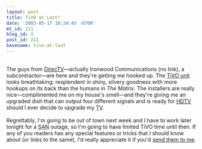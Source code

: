 ```yaml
---
layout: post
title: TiVO at Last!
date: '2003-05-17 10:24:45 -0700'
mt_id: 211
blog_id: 1
post_id: 211
basename: tivo-at-last
---
```

<br />The guys from <a href="http://www.directv.com/">DirecTV</a>&#x2014;actually Ironwood Communications (no link), a subcontractor&#x2014;are here and they're getting me hooked up. The <a href="http://www.directv.com/DTVAPP/imagine/TIVO.jsp">TiVO unit</a> looks breathtaking: resplendent in shiny, silvery goodness with more hookups on its back than the humans in <cite>The Matrix</cite>. The installers are really nice&#x2014;complimented me on my house's smell&#x2014;and they're giving me an upgraded dish that can output four different signals and is ready for <a href="http://www.howstuffworks.com/hdtv.htm"><acronym title="High Definition TeleVision">HDTV</acronym></a> should I ever decide to upgrade my <acronym title="Television">TV</acronym>.<br /><br />Regrettably, I'm going to be out of town next week and I have to work later tonight for a <acronym title="Storage Area Network">SAN</acronym> outage, so I'm going to have limited TiVO time until then. If any of you readers has any special features or tricks that I should know about (or links to the same), I'd really appreciate it if you'd <a href="/contact/?subject=TiVO+Tips">send them to me</a>.<br /><br /><br />
